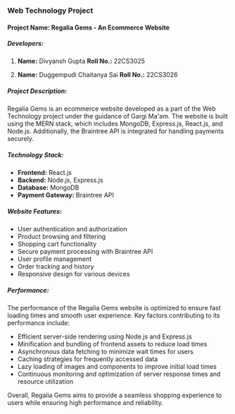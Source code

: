 ### Web Technology Project

#### Project Name: Regalia Gems - An Ecommerce Website

##### Developers:
1. **Name:** Divyansh Gupta
   **Roll No.:** 22CS3025

2. **Name:** Duggempudi Chaitanya Sai
   **Roll No.:** 22CS3026

##### Project Description:
Regalia Gems is an ecommerce website developed as a part of the Web Technology project under the guidance of Gargi Ma'am. The website is built using the MERN stack, which includes MongoDB, Express.js, React.js, and Node.js. Additionally, the Braintree API is integrated for handling payments securely.

##### Technology Stack:
- **Frontend:** React.js
- **Backend:** Node.js, Express.js
- **Database:** MongoDB
- **Payment Gateway:** Braintree API

##### Website Features:
- User authentication and authorization
- Product browsing and filtering
- Shopping cart functionality
- Secure payment processing with Braintree API
- User profile management
- Order tracking and history
- Responsive design for various devices

##### Performance:
The performance of the Regalia Gems website is optimized to ensure fast loading times and smooth user experience. Key factors contributing to its performance include:
- Efficient server-side rendering using Node.js and Express.js
- Minification and bundling of frontend assets to reduce load times
- Asynchronous data fetching to minimize wait times for users
- Caching strategies for frequently accessed data
- Lazy loading of images and components to improve initial load times
- Continuous monitoring and optimization of server response times and resource utilization

Overall, Regalia Gems aims to provide a seamless shopping experience to users while ensuring high performance and reliability.

